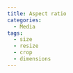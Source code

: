 ```yaml
---
title: Aspect ratio
categories:
  - Media
tags:
  - size
  - resize
  - crop
  - dimensions
---
```

